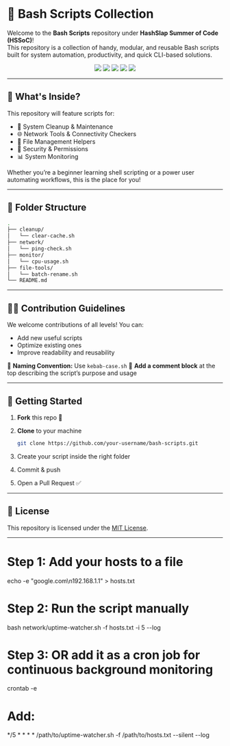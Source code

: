 
# 🐚 Bash Scripts Collection

Welcome to the **Bash Scripts** repository under **HashSlap Summer of Code (HSSoC)**!  
This repository is a collection of handy, modular, and reusable Bash scripts built for system automation, productivity, and quick CLI-based solutions.

<p align="center">
  <img src="https://img.shields.io/github/license/HashSlap-Summer-of-Code/bash-scripts?style=flat-square&color=brightgreen" />
  <img src="https://img.shields.io/github/forks/HashSlap-Summer-of-Code/bash-scripts?style=flat-square&color=gray" />
  <img src="https://img.shields.io/github/stars/HashSlap-Summer-of-Code/bash-scripts?style=flat-square&color=blue" />
  <img src="https://img.shields.io/github/issues/HashSlap-Summer-of-Code/bash-scripts?style=flat-square&color=green" />
  <img src="https://img.shields.io/github/issues-pr/HashSlap-Summer-of-Code/bash-scripts?style=flat-square&color=gold" />
</p>

---

## 🚀 What's Inside?

This repository will feature scripts for:

- 🧹 System Cleanup & Maintenance
- 🌐 Network Tools & Connectivity Checkers
- 📂 File Management Helpers
- 🔐 Security & Permissions
- 📊 System Monitoring

Whether you’re a beginner learning shell scripting or a power user automating workflows, this is the place for you!

---

## 📂 Folder Structure

```bash
.
├── cleanup/
│   └── clear-cache.sh
├── network/
│   └── ping-check.sh
├── monitor/
│   └── cpu-usage.sh
├── file-tools/
│   └── batch-rename.sh
└── README.md
```

---

## 🧑‍💻 Contribution Guidelines

We welcome contributions of all levels! You can:

* Add new useful scripts
* Optimize existing ones
* Improve readability and reusability

📌 **Naming Convention:** Use `kebab-case.sh`
📌 **Add a comment block** at the top describing the script’s purpose and usage

---

## 🤝 Getting Started

1. **Fork** this repo 🍴
2. **Clone** to your machine

   ```bash
   git clone https://github.com/your-username/bash-scripts.git
   ```
3. Create your script inside the right folder
4. Commit & push
5. Open a Pull Request ✅

---

## 📄 License

This repository is licensed under the [MIT License](LICENSE).

---

# Step 1: Add your hosts to a file
echo -e "google.com\n192.168.1.1" > hosts.txt

# Step 2: Run the script manually
bash network/uptime-watcher.sh -f hosts.txt -i 5 --log

# Step 3: OR add it as a cron job for continuous background monitoring
crontab -e
# Add:
*/5 * * * * /path/to/uptime-watcher.sh -f /path/to/hosts.txt --silent --log

